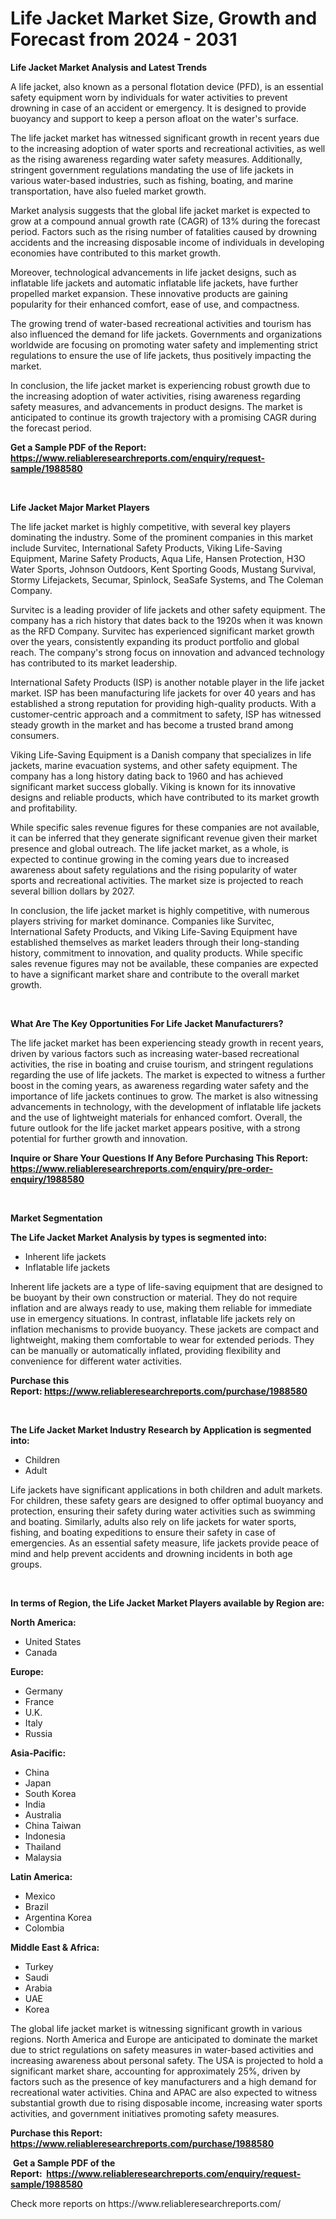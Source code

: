 <p><h1>Life Jacket Market Size, Growth and Forecast from 2024 - 2031</h1></p><p><strong>Life Jacket Market Analysis and Latest Trends</strong></p>
<p><p>A life jacket, also known as a personal flotation device (PFD), is an essential safety equipment worn by individuals for water activities to prevent drowning in case of an accident or emergency. It is designed to provide buoyancy and support to keep a person afloat on the water's surface.</p><p>The life jacket market has witnessed significant growth in recent years due to the increasing adoption of water sports and recreational activities, as well as the rising awareness regarding water safety measures. Additionally, stringent government regulations mandating the use of life jackets in various water-based industries, such as fishing, boating, and marine transportation, have also fueled market growth.</p><p>Market analysis suggests that the global life jacket market is expected to grow at a compound annual growth rate (CAGR) of 13% during the forecast period. Factors such as the rising number of fatalities caused by drowning accidents and the increasing disposable income of individuals in developing economies have contributed to this market growth.</p><p>Moreover, technological advancements in life jacket designs, such as inflatable life jackets and automatic inflatable life jackets, have further propelled market expansion. These innovative products are gaining popularity for their enhanced comfort, ease of use, and compactness.</p><p>The growing trend of water-based recreational activities and tourism has also influenced the demand for life jackets. Governments and organizations worldwide are focusing on promoting water safety and implementing strict regulations to ensure the use of life jackets, thus positively impacting the market.</p><p>In conclusion, the life jacket market is experiencing robust growth due to the increasing adoption of water activities, rising awareness regarding safety measures, and advancements in product designs. The market is anticipated to continue its growth trajectory with a promising CAGR during the forecast period.</p></p>
<p><strong>Get a Sample PDF of the Report:&nbsp; <a href="https://www.reliableresearchreports.com/enquiry/request-sample/1988580">https://www.reliableresearchreports.com/enquiry/request-sample/1988580</a></strong></p>
<p>&nbsp;</p>
<p><strong>Life Jacket Major Market Players</strong></p>
<p><p>The life jacket market is highly competitive, with several key players dominating the industry. Some of the prominent companies in this market include Survitec, International Safety Products, Viking Life-Saving Equipment, Marine Safety Products, Aqua Life, Hansen Protection, H3O Water Sports, Johnson Outdoors, Kent Sporting Goods, Mustang Survival, Stormy Lifejackets, Secumar, Spinlock, SeaSafe Systems, and The Coleman Company.</p><p>Survitec is a leading provider of life jackets and other safety equipment. The company has a rich history that dates back to the 1920s when it was known as the RFD Company. Survitec has experienced significant market growth over the years, consistently expanding its product portfolio and global reach. The company's strong focus on innovation and advanced technology has contributed to its market leadership.</p><p>International Safety Products (ISP) is another notable player in the life jacket market. ISP has been manufacturing life jackets for over 40 years and has established a strong reputation for providing high-quality products. With a customer-centric approach and a commitment to safety, ISP has witnessed steady growth in the market and has become a trusted brand among consumers.</p><p>Viking Life-Saving Equipment is a Danish company that specializes in life jackets, marine evacuation systems, and other safety equipment. The company has a long history dating back to 1960 and has achieved significant market success globally. Viking is known for its innovative designs and reliable products, which have contributed to its market growth and profitability.</p><p>While specific sales revenue figures for these companies are not available, it can be inferred that they generate significant revenue given their market presence and global outreach. The life jacket market, as a whole, is expected to continue growing in the coming years due to increased awareness about safety regulations and the rising popularity of water sports and recreational activities. The market size is projected to reach several billion dollars by 2027.</p><p>In conclusion, the life jacket market is highly competitive, with numerous players striving for market dominance. Companies like Survitec, International Safety Products, and Viking Life-Saving Equipment have established themselves as market leaders through their long-standing history, commitment to innovation, and quality products. While specific sales revenue figures may not be available, these companies are expected to have a significant market share and contribute to the overall market growth.</p></p>
<p>&nbsp;</p>
<p><strong>What Are The Key Opportunities For Life Jacket Manufacturers?</strong></p>
<p><p>The life jacket market has been experiencing steady growth in recent years, driven by various factors such as increasing water-based recreational activities, the rise in boating and cruise tourism, and stringent regulations regarding the use of life jackets. The market is expected to witness a further boost in the coming years, as awareness regarding water safety and the importance of life jackets continues to grow. The market is also witnessing advancements in technology, with the development of inflatable life jackets and the use of lightweight materials for enhanced comfort. Overall, the future outlook for the life jacket market appears positive, with a strong potential for further growth and innovation.</p></p>
<p><strong>Inquire or Share Your Questions If Any Before Purchasing This Report: <a href="https://www.reliableresearchreports.com/enquiry/pre-order-enquiry/1988580">https://www.reliableresearchreports.com/enquiry/pre-order-enquiry/1988580</a></strong></p>
<p>&nbsp;</p>
<p><strong>Market Segmentation</strong></p>
<p><strong>The Life Jacket Market Analysis by types is segmented into:</strong></p>
<p><ul><li>Inherent life jackets</li><li>Inflatable life jackets</li></ul></p>
<p><p>Inherent life jackets are a type of life-saving equipment that are designed to be buoyant by their own construction or material. They do not require inflation and are always ready to use, making them reliable for immediate use in emergency situations. In contrast, inflatable life jackets rely on inflation mechanisms to provide buoyancy. These jackets are compact and lightweight, making them comfortable to wear for extended periods. They can be manually or automatically inflated, providing flexibility and convenience for different water activities.</p></p>
<p><strong>Purchase this Report:&nbsp;<a href="https://www.reliableresearchreports.com/purchase/1988580">https://www.reliableresearchreports.com/purchase/1988580</a></strong></p>
<p>&nbsp;</p>
<p><strong>The Life Jacket Market Industry Research by Application is segmented into:</strong></p>
<p><ul><li>Children</li><li>Adult</li></ul></p>
<p><p>Life jackets have significant applications in both children and adult markets. For children, these safety gears are designed to offer optimal buoyancy and protection, ensuring their safety during water activities such as swimming and boating. Similarly, adults also rely on life jackets for water sports, fishing, and boating expeditions to ensure their safety in case of emergencies. As an essential safety measure, life jackets provide peace of mind and help prevent accidents and drowning incidents in both age groups.</p></p>
<p>&nbsp;</p>
<p><strong>In terms of Region, the Life Jacket Market Players available by Region are:</strong></p>
<p>
    <p> <strong> North America: </strong>
        <ul>
            <li>United States</li>
            <li>Canada</li>
        </ul>
        </p> 
    <p> <strong> Europe: </strong>
        <ul>
            <li>Germany</li>
            <li>France</li>
            <li>U.K.</li>
            <li>Italy</li>
            <li>Russia</li>
        </ul>
        </p> 
    <p> <strong> Asia-Pacific: </strong>
        <ul>
            <li>China</li>
            <li>Japan</li>
            <li>South Korea</li>
            <li>India</li>
            <li>Australia</li>
            <li>China Taiwan</li>
            <li>Indonesia</li>
            <li>Thailand</li>
            <li>Malaysia</li>
        </ul>
        </p> 
    <p> <strong> Latin America: </strong>
        <ul>
            <li>Mexico</li>
            <li>Brazil</li>
            <li>Argentina Korea</li>
            <li>Colombia</li>
        </ul>
        </p> 
    <p> <strong> Middle East & Africa: </strong>
        <ul>
            <li>Turkey</li>
            <li>Saudi</li>
            <li>Arabia</li>
            <li>UAE</li>
            <li>Korea</li>
        </ul>
    </p>
    </p>
<p><p>The global life jacket market is witnessing significant growth in various regions. North America and Europe are anticipated to dominate the market due to strict regulations on safety measures in water-based activities and increasing awareness about personal safety. The USA is projected to hold a significant market share, accounting for approximately 25%, driven by factors such as the presence of key manufacturers and a high demand for recreational water activities. China and APAC are also expected to witness substantial growth due to rising disposable income, increasing water sports activities, and government initiatives promoting safety measures.</p></p>
<p><strong>Purchase this Report: <a href="https://www.reliableresearchreports.com/purchase/1988580">https://www.reliableresearchreports.com/purchase/1988580</a></strong></p>
<p>&nbsp;<strong>Get a Sample PDF of the Report:&nbsp;&nbsp;<a href="https://www.reliableresearchreports.com/enquiry/request-sample/1988580">https://www.reliableresearchreports.com/enquiry/request-sample/1988580</a></strong></p>
<p><strong></strong></p>
<p>Check more reports on https://www.reliableresearchreports.com/</p>